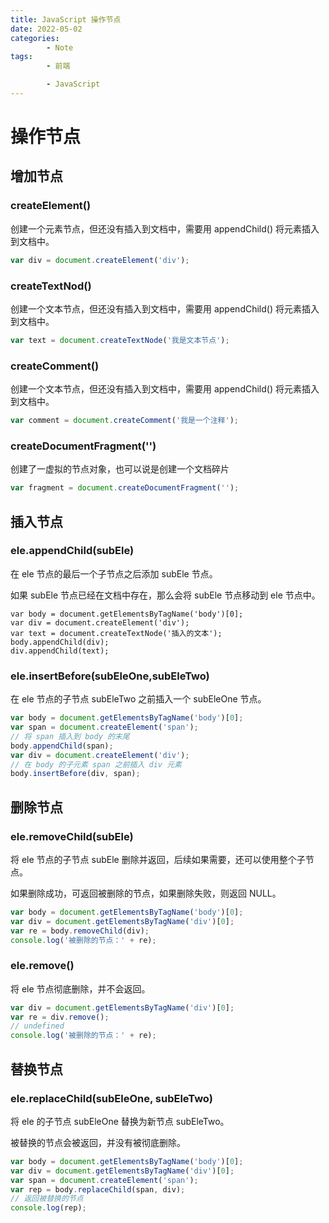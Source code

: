 ```yaml
---
title: JavaScript 操作节点
date: 2022-05-02
categories:
        - Note
tags:
        - 前端

        - JavaScript
---
```


# 操作节点

## 增加节点

### createElement()

创建一个元素节点，但还没有插入到文档中，需要用 appendChild() 将元素插入到文档中。

```js
var div = document.createElement('div');
```

### createTextNod()

创建一个文本节点，但还没有插入到文档中，需要用 appendChild() 将元素插入到文档中。

```js
var text = document.createTextNode('我是文本节点');
```

### createComment()

创建一个文本节点，但还没有插入到文档中，需要用 appendChild() 将元素插入到文档中。

```js
var comment = document.createComment('我是一个注释');
```

### createDocumentFragment('')

创建了一虚拟的节点对象，也可以说是创建一个文档碎片

```js
var fragment = document.createDocumentFragment('');
```

## 插入节点

### ele.appendChild(subEle)

在 ele 节点的最后一个子节点之后添加 subEle 节点。

如果 subEle 节点已经在文档中存在，那么会将 subEle 节点移动到 ele 节点中。

```JS
var body = document.getElementsByTagName('body')[0];
var div = document.createElement('div');
var text = document.createTextNode('插入的文本');
body.appendChild(div);
div.appendChild(text);
```

### ele.insertBefore(subEleOne,subEleTwo)

在 ele 节点的子节点 subEleTwo 之前插入一个 subEleOne 节点。

```js
var body = document.getElementsByTagName('body')[0];
var span = document.createElement('span');
// 将 span 插入到 body 的末尾
body.appendChild(span);
var div = document.createElement('div');
// 在 body 的子元素 span 之前插入 div 元素
body.insertBefore(div, span);
```

## 删除节点

### ele.removeChild(subEle)

将 ele 节点的子节点 subEle 删除并返回，后续如果需要，还可以使用整个子节点。

如果删除成功，可返回被删除的节点，如果删除失败，则返回 NULL。

```js
var body = document.getElementsByTagName('body')[0];
var div = document.getElementsByTagName('div')[0];
var re = body.removeChild(div);
console.log('被删除的节点：' + re);
```

### ele.remove()

将 ele 节点彻底删除，并不会返回。

```js
var div = document.getElementsByTagName('div')[0];
var re = div.remove();
// undefined
console.log('被删除的节点：' + re);
```

## 替换节点

### ele.replaceChild(subEleOne, subEleTwo)

将 ele 的子节点 subEleOne 替换为新节点 subEleTwo。

被替换的节点会被返回，并没有被彻底删除。

```js
var body = document.getElementsByTagName('body')[0];
var div = document.getElementsByTagName('div')[0];
var span = document.createElement('span');
var rep = body.replaceChild(span, div);
// 返回被替换的节点
console.log(rep);
```
